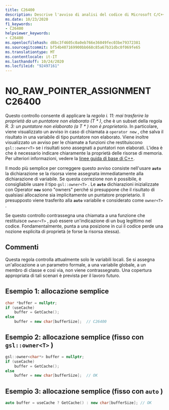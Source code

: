 ```yaml
---
title: C26400
description: Descrive l'avviso di analisi del codice di Microsoft C/C++ C26400, le cause e il modo in cui risolverlo.
ms.date: 10/23/2020
f1_keywords:
- C26400
helpviewer_keywords:
- C26400
ms.openlocfilehash: d8bc3f4605c0a0eb766e36049fec03be79372381
ms.sourcegitcommit: bf54b407169900bb668c85a67b31dbc0f069fe65
ms.translationtype: MT
ms.contentlocale: it-IT
ms.lasthandoff: 10/24/2020
ms.locfileid: "92497161"
---
```

# <a name="c26400-no_raw_pointer_assignment"></a>NO_RAW_POINTER_ASSIGNMENT C26400

Questo controllo consente di applicare la *regola i. 11: mai trasferire la proprietà da un puntatore non elaborato (T \* )*, che è un subset della regola *R. 3: un puntatore non elaborato (a T \* ) non è proprietario*. In particolare, viene visualizzato un avviso in caso di chiamata a `operator new` , che salva il risultato in una variabile di tipo puntatore non elaborato. Viene inoltre visualizzato un avviso per le chiamate a funzioni che restituiscono `gsl::owner<T>` se i risultati sono assegnati a puntatori non elaborati. L'idea è che è necessario indicare chiaramente la proprietà delle risorse di memoria. Per ulteriori informazioni, vedere la [linee guida di base di C++](https://github.com/isocpp/CppCoreGuidelines/blob/master/CppCoreGuidelines.md#r-resource-management).

Il modo più semplice per correggere questo avviso consiste nell'usare **`auto`** la dichiarazione se la risorsa viene assegnata immediatamente alla dichiarazione di variabile. Se questa correzione non è possibile, è consigliabile usare il tipo `gsl::owner<T>` . Le **`auto`** dichiarazioni inizializzate con Operator **`new`** sono "owners" perché si presuppone che il risultato di qualsiasi allocazione sia implicitamente un puntatore proprietario. Il presupposto viene trasferito alla **`auto`** variabile e considerato come `owner<T>` .

Se questo controllo contrassegna una chiamata a una funzione che restituisce `owner<T>` , può essere un'indicazione di un bug legittimo nel codice. Fondamentalmente, punta a una posizione in cui il codice perde una nozione esplicita di proprietà (e forse la risorsa stessa).

## <a name="remarks"></a>Commenti

Questa regola controlla attualmente solo le variabili locali. Se si assegna un'allocazione a un parametro formale, a una variabile globale, a un membro di classe e così via, non viene contrassegnato. Una copertura appropriata di tali scenari è prevista per il lavoro futuro.

## <a name="example-1-simple-allocation"></a>Esempio 1: allocazione semplice

```cpp
char *buffer = nullptr;
if (useCache)
    buffer = GetCache();
else
    buffer = new char[bufferSize];  // C26400
```

## <a name="example-2-simple-allocation-fixed-with-gslownert"></a>Esempio 2: allocazione semplice (fisso con `gsl::owner<T>` )

```cpp
gsl::owner<char*> buffer = nullptr;
if (useCache)
    buffer = GetCache();
else
    buffer = new char[bufferSize];  // OK
```

## <a name="example-3-simple-allocation-fixed-with-auto"></a>Esempio 3: allocazione semplice (fisso con `auto` )

```cpp
auto buffer = useCache ? GetCache() : new char[bufferSize]; // OK
```
